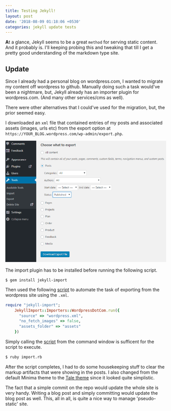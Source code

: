 ```yaml
---
title: Testing Jekyll!
layout: post
date: '2018-08-09 01:18:06 +0530'
categories: jekyll update tests
---
```


**A**t a glance, Jekyll seems to be a great `method` for serving static content. And it probably is. I'll keeping probing this and tweaking that till I get a pretty good understanding of the markdown type site.

## Update

Since I already had a personal blog on wordpress.com, I wanted to migrate my content off wordpress to github. Manually doing such a task would've been a nightmare, but, Jekyll already has an importer plugin for wordpress.com. (And many other services/cms as well).

There were other alternatives that I could've used for the migration, but, the prior seemed easy.

I downloaded an `xml` file that contained entries of my posts and associated assets (images, urls etc) from the export option at `https://YOUR_BLOG.wordpress.com/wp-admin/export.php`.

<img src="/images/testing-jekyll/export.png" alt="export.php" width="600px" class="center"/>

The import plugin has to be installed before running the following script.
```
$ gem install jekyll-import
```
Then used the following  [script](/files/testing-jekyll/import.rb) to automate the task of exporting from the wordpress site using the `.xml`.
```ruby
require "jekyll-import";
    JekyllImport::Importers::WordpressDotCom.run({
      "source" => "wordpress.xml",
      "no_fetch_images" => false,
      "assets_folder" => "assets"
    })
```

Simply calling the [script](/files/testing-jekyll/import.rb) from the command window is sufficent for the script to execute.
```bash
$ ruby import.rb
```

After the script completes, I had to do some housekeeping stuff to clear the markup artifacts that were showing in the posts. I also changed from the default Minima theme to the [Tale theme](http://github.com/chesterhow/tale) since it looked quite simplistic.

The fact that a simple commit on the repo would update the whole site is very handy. Writing a blog post and simply committing would update the blog post as well. This, all in all, is quite a nice way to manage 'pseudo-static' site.